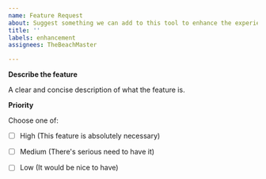 ```yaml
---
name: Feature Request
about: Suggest something we can add to this tool to enhance the experience
title: ''
labels: enhancement
assignees: TheBeachMaster

---
```


**Describe the feature** 

A clear and concise description of what the feature is.

**Priority** 

Choose one of: 

- [ ] High  (This feature is absolutely necessary)

- [ ] Medium  (There's serious need to have it)

- [ ] Low  (It would be nice to have) 
